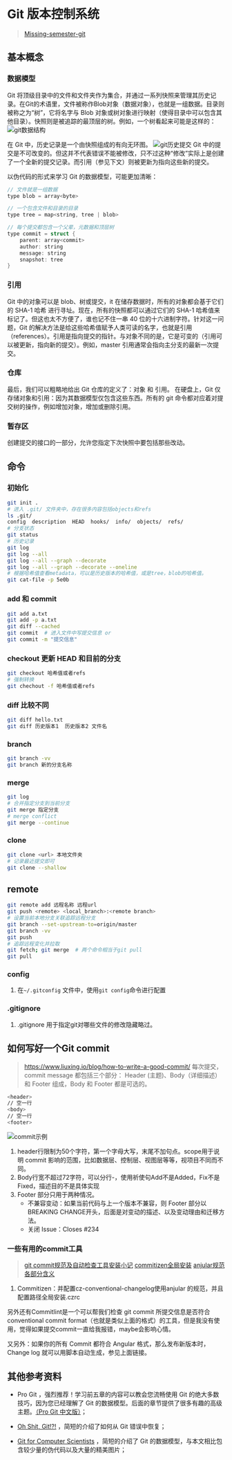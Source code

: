 # Git 版本控制系统

> [Missing-semester-git](https://missing-semester-cn.github.io/2020/version-control/)

## 基本概念

### 数据模型

Git 将顶级目录中的文件和文件夹作为集合，并通过一系列快照来管理其历史记录。在Git的术语里，文件被称作Blob对象（数据对象），也就是一组数据。目录则被称之为“树”，它将名字与 Blob 对象或树对象进行映射（使得目录中可以包含其他目录）。快照则是被追踪的最顶层的树。例如，一个树看起来可能是这样的：
![git数据结构](Git.assets/git%E6%95%B0%E6%8D%AE%E7%BB%93%E6%9E%84.png)

在 Git 中，历史记录是一个由快照组成的有向无环图。
![git历史提交](Git.assets/git%E5%8E%86%E5%8F%B2%E6%8F%90%E4%BA%A4.png)
Git 中的提交是不可改变的。但这并不代表错误不能被修改，只不过这种“修改”实际上是创建了一个全新的提交记录。而引用（参见下文）则被更新为指向这些新的提交。

以伪代码的形式来学习 Git 的数据模型，可能更加清晰：

```c
// 文件就是一组数据
type blob = array<byte>

// 一个包含文件和目录的目录
type tree = map<string, tree | blob>

// 每个提交都包含一个父辈，元数据和顶层树
type commit = struct {
    parent: array<commit>
    author: string
    message: string
    snapshot: tree
}
```

### 引用

Git 中的对象可以是 blob、树或提交，it 在储存数据时，所有的对象都会基于它们的 SHA-1 哈希 进行寻址。现在，所有的快照都可以通过它们的 SHA-1 哈希值来标记了。但这也太不方便了，谁也记不住一串 40 位的十六进制字符。针对这一问题，Git 的解决方法是给这些哈希值赋予人类可读的名字，也就是引用（references）。引用是指向提交的指针。与对象不同的是，它是可变的（引用可以被更新，指向新的提交）。例如，master 引用通常会指向主分支的最新一次提交。

### 仓库

最后，我们可以粗略地给出 Git 仓库的定义了：对象 和 引用。
在硬盘上，Git 仅存储对象和引用：因为其数据模型仅包含这些东西。所有的 git 命令都对应着对提交树的操作，例如增加对象，增加或删除引用。

### 暂存区

创建提交的接口的一部分，允许您指定下次快照中要包括那些改动。

## 命令

### 初始化

```bash
git init .
# 进入 .git/ 文件夹中，存在很多内容包括objects和refs
ls .git/
config  description  HEAD  hooks/  info/  objects/  refs/
# 分支状态
git status 
# 历史记录
git log
git log --all
git log --all --graph --decorate 
git log --all --graph --decorate --oneline
# 根据哈希值查看metadata，可以是历史版本的哈希值，或是tree，blob的哈希值。
git cat-file -p 5e0b
```

### add 和 commit

```bash
git add a.txt 
git add -p a.txt 
git diff --cached     
git commit  # 进入文件中写提交信息 or
git commit -m "提交信息"
```

### checkout 更新 HEAD 和目前的分支

```bash
git checkout 哈希值或者refs
# 强制转换
git chechout -f 哈希值或者refs
```

### diff 比较不同

```bash
git diff hello.txt
git diff 历史版本1  历史版本2 文件名
```  

### branch

```bash
git branch -vv
git branch 新的分支名称
```

### merge

```bash
git log
# 合并指定分支到当前分支
git merge 指定分支
# merge conflict
git merge --continue 
```

### clone

```bash
git clone <url> 本地文件夹
# 记录最近提交即可
git clone --shallow
```

## remote

```bash
git remote add 远程名称 远程url
git push <remote> <local_branch>:<remote branch>
# 设置当前本地分支关联追踪远程分支
git branch --set-upstream-to=origin/master
git branch -vv
git push
# 追踪远程变化并拉取
git fetch; git merge  # 两个命令相当于git pull
git pull 

```

### config

1. 在`~/.gitconfig` 文件中，使用`git config`命令进行配置

### .gitignore

1. .gitignore 用于指定git对哪些文件的修改隐藏略过。

## 如何写好一个Git commit

><https://www.liuxing.io/blog/how-to-write-a-good-commit/>
每次提交，commit message 都包括三个部分： Header (主题)、Body（详细描述） 和 Footer 组成，Body 和 Footer 都是可选的。

```bash
<header>
// 空一行
<body>
// 空一行
<footer>
```

![commit示例](./Git.assets/commit%E7%A4%BA%E4%BE%8B.png)

1. header行限制为50个字符，第一个字母大写，末尾不加句点。scope用于说明 commit 影响的范围，比如数据层、控制层、视图层等等，视项目不同而不同。
2. Body行宽不超过72字符，可以分行-，使用祈使句Add不是Added，Fix不是Fixed，描述目的不是具体实现
3. Footer 部分只用于两种情况。
    - 不兼容变动：如果当前代码与上一个版本不兼容，则 Footer 部分以BREAKING CHANGE开头，后面是对变动的描述、以及变动理由和迁移方法。
    - 关闭 Issue：Closes #234

### 一些有用的commit工具

> [git commit规范及自动检查工具安装小记](<https://juejin.cn/post/6844904033635794958>)
> [commitizen全局安装](<https://juejin.cn/post/6844904033635794958>)
> [anjular规范各部分含义](https://www.ruanyifeng.com/blog/2016/01/commit_message_change_log.html)

1. Commitizen：并配置cz-conventional-changelog使用anjular 的规范，并且配置路径全局安装.czrc

另外还有Commitlint是一个可以帮我们检查 git commit 所提交信息是否符合conventional commit format（也就是类似上面的格式）的工具，但是我没有使用，觉得如果提交commit一直给我报错，maybe会影响心情。

又另外：如果你的所有 Commit 都符合 Angular 格式，那么发布新版本时， Change log 就可以用脚本自动生成，参见上面链接。

## 其他参考资料

- Pro Git ，强烈推荐！学习前五章的内容可以教会您流畅使用 Git 的绝大多数技巧，因为您已经理解了 Git 的数据模型。后面的章节提供了很多有趣的高级主题。[（Pro Git 中文版）](<https://git-scm.com/book/zh/v2>)；

- [Oh Shit, Git!?!](https://ohshitgit.com/) ，简短的介绍了如何从 Git 错误中恢复；

- [Git for Computer Scientists](https://eagain.net/articles/git-for-computer-scientists/) ，简短的介绍了 Git 的数据模型，与本文相比包含较少量的伪代码以及大量的精美图片；
